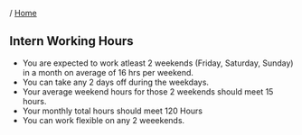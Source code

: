 / [Home](index.md)

## Intern Working Hours

- You are expected to work atleast 2 weekends (Friday, Saturday, Sunday) in a month on average of 16 hrs per weekend.
- You can take any 2 days off during the weekdays.
- Your average weekend hours for those 2 weekends should meet 15 hours.
- Your monthly total hours should meet 120 Hours
- You can work flexible on any 2 weeekends.


